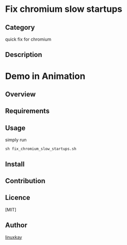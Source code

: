 # Fix chromium slow startups

## Category

 quick fix for chromium

## Description

# Demo in Animation

## Overview

## Requirements

## Usage

simply run

`sh fix_chromium_slow_startups.sh`

## Install

## Contribution

## Licence
[MIT]

## Author

[linuxkay](https://github.com/linuxkay)
